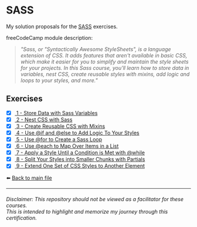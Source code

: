 # SASS

My solution proposals for the [SASS](https://www.freecodecamp.org/learn/front-end-development-libraries#sass)
exercises.

freeCodeCamp module description:
> *"Sass, or "Syntactically Awesome StyleSheets", is a language extension of CSS. It adds features that aren't available in basic CSS, which make it easier for you to simplify and maintain the style sheets for your projects. In this Sass course, you'll learn how to store data in variables, nest CSS, create reusable styles with mixins, add logic and loops to your styles, and more."*

## Exercises

- [x] [ 1 - Store Data with Sass Variables](1-store-data-with-sass-variables.html)
- [x] [ 2 - Nest CSS with Sass](2-nest-css-with-sass.html)
- [x] [ 3 - Create Reusable CSS with Mixins](3-create-reusable-css-with-mixins.html)
- [x] [ 4 - Use @if and @else to Add Logic To Your Styles](4-use-if-and-else-to-add-logic-to-your-styles.html)
- [x] [ 5 - Use @for to Create a Sass Loop](5-use-for-to-create-a-sass-loop.html)
- [x] [ 6 - Use @each to Map Over Items in a List](6-use-each-to-map-over-items-in-a-list.html)
- [x] [ 7 - Apply a Style Until a Condition is Met with @while](7-apply-a-style-until-a-condition-is-met-with-while.html)
- [x] [ 8 - Split Your Styles into Smaller Chunks with Partials](8-split-your-styles-into-smaller-chunks-with-partials.scss)
- [x] [ 9 - Extend One Set of CSS Styles to Another Element](9-extend-one-set-of-css-styles-to-another-element.html)

⬅️ [Back to main file](../README.md)

---

###### Disclaimer: This repository should not be viewed as a facilitator for these courses. <br> This is intended to highlight and memorize my journey through this certification.
